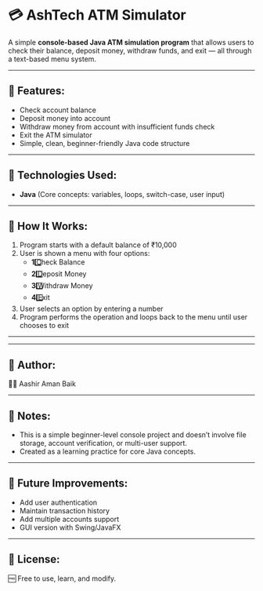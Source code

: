 # 💳 AshTech ATM Simulator

A simple **console-based Java ATM simulation program** that allows users to check their balance, deposit money, withdraw funds, and exit — all through a text-based menu system.

---

## 📌 Features:
- Check account balance  
- Deposit money into account  
- Withdraw money from account with insufficient funds check  
- Exit the ATM simulator  
- Simple, clean, beginner-friendly Java code structure  

---

## 📌 Technologies Used:
- **Java** (Core concepts: variables, loops, switch-case, user input)

---

## 📌 How It Works:
1. Program starts with a default balance of ₹10,000  
2. User is shown a menu with four options:
   - **1**️⃣ Check Balance  
   - **2**️⃣ Deposit Money  
   - **3**️⃣ Withdraw Money  
   - **4**️⃣ Exit  
3. User selects an option by entering a number  
4. Program performs the operation and loops back to the menu until user chooses to exit  

---


---

## 📌 Author:
👨‍💻 Aashir Aman Baik

---

## 📌 Notes:
- This is a simple beginner-level console project and doesn’t involve file storage, account verification, or multi-user support.  
- Created as a learning practice for core Java concepts.  

---

## 📌 Future Improvements:
- Add user authentication  
- Maintain transaction history  
- Add multiple accounts support  
- GUI version with Swing/JavaFX  

---

## 📌 License:
🆓 Free to use, learn, and modify.


